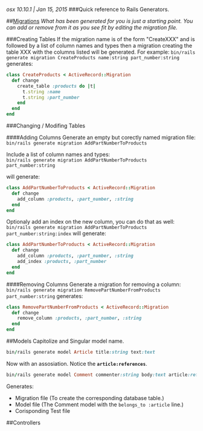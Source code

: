 *osx 10.10.1 | Jan 15, 2015*
###Quick reference to Rails Generators.


##[Migrations]
*What has been generated for you is just a starting point. You can add or remove from it as you see fit by editing the migration file.*

###Creating Tables
If the migration name is of the form "CreateXXX" and is followed by a list of column names and types then a migration creating the table XXX with the columns listed will be generated. For example:
`bin/rails generate migration CreateProducts name:string part_number:string`
generates:
```ruby
class CreateProducts < ActiveRecord::Migration
  def change
    create_table :products do |t|
      t.string :name
      t.string :part_number
    end
  end
end
```

###Changing / Modifing Tables

####Adding Columns
Generate an empty but corectly named migration file:  
`bin/rails generate migration AddPartNumberToProducts`

Include a list of column names and types:  
`bin/rails generate migration AddPartNumberToProducts part_number:string`

will generate:
```ruby
class AddPartNumberToProducts < ActiveRecord::Migration
  def change
    add_column :products, :part_number, :string
  end
end
```

Optionaly add an index on the new column, you can do that as well:
`bin/rails generate migration AddPartNumberToProducts part_number:string:index`
will generate:
```ruby
class AddPartNumberToProducts < ActiveRecord::Migration
  def change
    add_column :products, :part_number, :string
    add_index :products, :part_number
  end
end
```

####Removing Columns
Generate a migration for removing a column:
`bin/rails generate migration RemovePartNumberFromProducts part_number:string`
generates:
```ruby
class RemovePartNumberFromProducts < ActiveRecord::Migration
  def change
    remove_column :products, :part_number, :string
  end
end
```



##Models
Capitolize and Singular model name.

```ruby
bin/rails generate model Article title:string text:text
```

Now with an assosiation. Notice the __`article:references`__.

```ruby
bin/rails generate model Comment commenter:string body:text article:references
```

Generates:
  - Migration file (To create the corresponding database table.)
  - Model file (The Comment model with the `belongs_to :article` line.)
  - Corisponding Test file


##Controllers






[Migrations]: http://edgeguides.rubyonrails.org/active_record_migrations.html